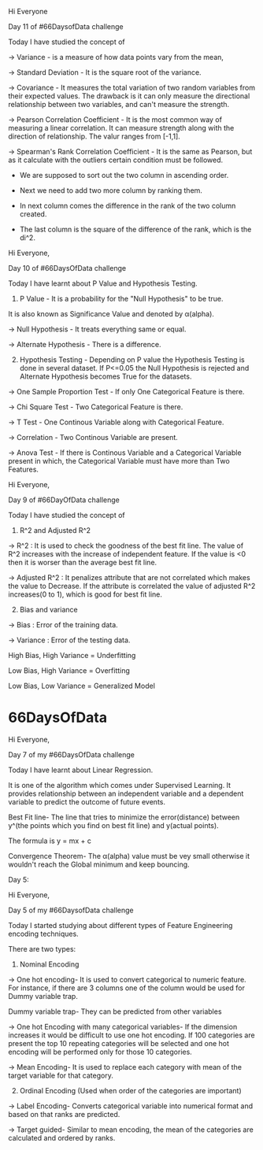 Hi Everyone

Day 11 of #66DaysofData challenge

Today I have studied the concept of 

-> Variance - is a measure of how data points vary from the mean,

-> Standard Deviation - It is the square root of the variance.

-> Covariance - It measures the total variation of two random variables from their expected values. The drawback is it can only measure the directional relationship between two variables, and can't measure the strength.

-> Pearson Correlation Coefficient - It is the most common way of measuring a linear correlation. It can measure strength along with the direction of relationship. The valur ranges from [-1,1]. 

-> Spearman's Rank Correlation Coefficient - It is the same as Pearson, but as it calculate with the outliers certain condition must be followed. 

- We are supposed to sort out the two column in ascending order.

- Next we need to add two more column by ranking them. 

- In next column comes the difference in the rank of the two column created.

- The last column is the square of the difference of the rank, which is the di^2.



Hi Everyone,

Day 10 of #66DaysOfData challenge

Today I have learnt about P Value and Hypothesis Testing.

1) P Value - It is a probability for the "Null Hypothesis" to be true.

It is also known as Significance Value and denoted by α(alpha).

-> Null Hypothesis - It treats everything same or equal.

-> Alternate Hypothesis - There is a difference.

2) Hypothesis Testing - Depending on P value the Hypothesis Testing is done in several dataset. If P<=0.05 the Null Hypothesis is rejected and Alternate Hypothesis becomes True for the datasets.

-> One Sample Proportion Test - If only One Categorical Feature is there.

-> Chi Square Test - Two Categorical Feature is there.

-> T Test - One Continous Variable along with Categorical Feature.

-> Correlation - Two Continous Variable are present.

-> Anova Test - If there is Continous Variable and a Categorical Variable present in which, the Categorical Variable must have more than Two Features.





Hi Everyone,

Day 9 of #66DayOfData challenge 

Today I have studied the concept of 

1) R^2 and Adjusted R^2

-> R^2 : It is used to check the goodness of the best fit line. The value of R^2 increases with the increase of independent feature. If the value is <0 then it is worser than the average best fit line.

-> Adjusted R^2 : It penalizes attribute that are not correlated which makes the value to Decrease. If the attribute is correlated the value of adjusted R^2 increases(0 to 1), which is good for best fit line.

2) Bias and variance

-> Bias : Error of the training data.

-> Variance : Error of the testing data.

High Bias, High Variance = Underfitting

Low Bias, High Variance = Overfitting

Low Bias, Low Variance = Generalized Model




# 66DaysOfData

Hi Everyone,

Day 7 of my #66DaysOfData challenge 

Today I have learnt about Linear Regression.

It is one of the algorithm which comes under Supervised Learning. It provides relationship between an independent variable and a dependent variable to predict the outcome of future events.

Best Fit line- The line that tries to minimize the error(distance) between y^(the points which you find on best fit line) and y(actual points). 

The formula is y = mx + c


Convergence Theorem- The α(alpha) value must be vey small otherwise it wouldn't reach the Global minimum and keep bouncing.


Day 5:

Hi Everyone,

Day 5 of my #66DaysofData challenge

Today I started studying about different types of Feature Engineering encoding techniques.

There are two types: 

1) Nominal Encoding

-> One hot encoding- It is used to convert categorical to numeric feature. For instance, if there are 3 columns one of the column would be used for Dummy variable trap.

Dummy variable trap- They can be predicted from other variables

-> One hot Encoding with many categorical variables- If the dimension increases it would be difficult to use one hot encoding. If 100 categories are present the top 10 repeating categories will be selected and one hot encoding will be performed only for those 10 categories.

-> Mean Encoding- It is used to replace each category with mean of the target variable for that category.



2) Ordinal Encoding (Used when order of the categories are important)

-> Label Encoding- Converts categorical variable into numerical format and based on that ranks are predicted.

-> Target guided- Similar to mean encoding, the mean of the categories are calculated and ordered by ranks.



